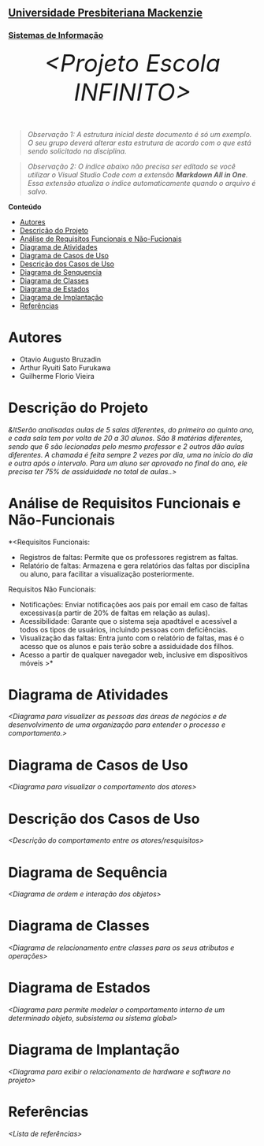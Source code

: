 <h2><a href= "https://www.mackenzie.br">Universidade Presbiteriana Mackenzie</a></h2>
<h3><a href= "https://www.mackenzie.br/graduacao/sao-paulo-higienopolis/sistemas-de-informacao">Sistemas de Informação</a></h3>


<font size="+12"><center>
*&lt;Projeto Escola INFINITO&gt;*
</center></font>

>*Observação 1: A estrutura inicial deste documento é só um exemplo. O seu grupo deverá alterar esta estrutura de acordo com o que está sendo solicitado na disciplina.*

>*Observação 2: O índice abaixo não precisa ser editado se você utilizar o Visual Studio Code com a extensão **Markdown All in One**. Essa extensão atualiza o índice automaticamente quando o arquivo é salvo.*

**Conteúdo**

- [Autores](#nome-alunos)
- [Descrição do Projeto](#introdução-do-projeto)
- [Análise de Requisitos Funcionais e Não-Fucionais](#descrição-dos-requisitos)
- [Diagrama de Atividades](#diagrama-de-atividades) 
- [Diagrama de Casos de Uso](#diagrama-de-comportamento-atores)
- [Descrição dos Casos de Uso](#descrição-das-funcões)
- [Diagrama de Senquencia](#diagrama-de-ordem-interações)
- [Diagrama de Classes](#diagrama-orientado-objetos)
- [Diagrama de Estados](#diagrama-estrutura-componente)
- [Diagrama de Implantação](#diagrama-de-hardware-software)
- [Referências](#referências)


# Autores

* Otavio Augusto Bruzadin
* Arthur Ryuiti Sato Furukawa
* Guilherme Florio Vieira

# Descrição do Projeto

*&ltSerão analisadas aulas de 5 salas diferentes, do primeiro ao quinto ano, e cada sala tem por volta de 20 a 30 alunos. São 8 matérias diferentes, sendo que 6 são lecionadas pelo mesmo professor e 2 outros dão aulas diferentes. A chamada é feita sempre 2 vezes por dia, uma no início do dia e outra após o intervalo.
Para um aluno ser aprovado no final do ano, ele precisa ter 75% de assiduidade no total de aulas..&gt;*

# Análise de Requisitos Funcionais e Não-Funcionais
*&lt;Requisitos Funcionais:
- Registros de faltas: Permite que os professores registrem as faltas.
- Relatório de faltas: Armazena e gera relatórios das faltas por disciplina ou aluno, para facilitar a visualização posteriormente.
  
Requisitos Não Funcionais:
- Notificações: Enviar notificações aos pais  por email em caso de faltas excessivas(a partir de 20% de faltas em relação as aulas).
- Acessibilidade: Garante que o sistema seja apadtável e acessível a todos os tipos de usuários, incluindo pessoas com deficiências.
- Visualização das faltas: Entra junto com o relatório de faltas, mas é o acesso que os alunos e pais terão sobre a assiduidade dos filhos.
- Acesso a partir de qualquer navegador web, inclusive em dispositivos móveis
&gt;*

# Diagrama de Atividades

*&lt;Diagrama para visualizer as pessoas das áreas de negócios e de desenvolvimento de uma organização para entender o processo e comportamento.&gt;*

# Diagrama de Casos de Uso

*&lt;Diagrama para visualizar o comportamento dos atores&gt;*

# Descrição dos Casos de Uso

*&lt;Descrição do comportamento entre os atores/resquisitos&gt;*

# Diagrama de Sequência

*&lt;Diagrama de ordem e interação dos objetos&gt;*

# Diagrama de Classes

*&lt;Diagrama de relacionamento entre classes para os seus atributos e operações&gt;*

# Diagrama de Estados

*&lt;Diagrama para permite modelar o comportamento interno de um determinado objeto, subsistema ou sistema global&gt;*

# Diagrama de Implantação

*&lt;Diagrama para exibir o relacionamento de hardware e software no projeto&gt;*

# Referências

*&lt;Lista de referências&gt;*
